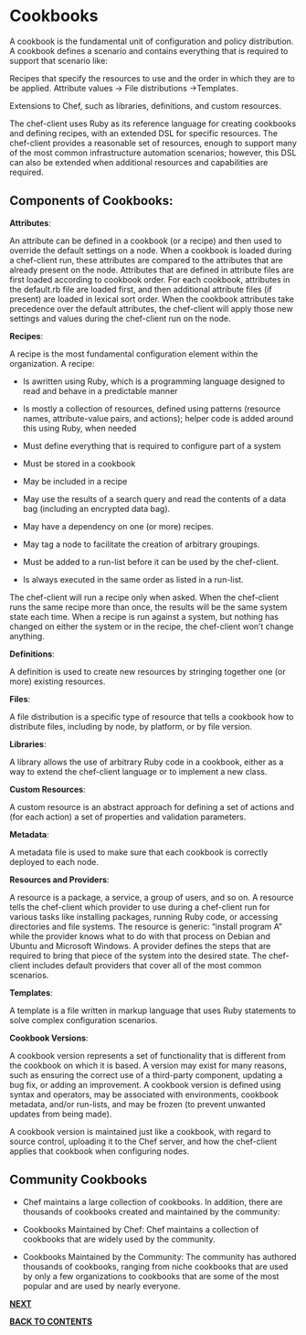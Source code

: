 # Cookbooks

A cookbook is the fundamental unit of configuration and policy distribution. A cookbook defines a scenario and contains everything that is required to support that scenario like:

Recipes that specify the resources to use and the order in which they are to be applied. Attribute values -> File distributions ->Templates.

Extensions to Chef, such as libraries, definitions, and custom resources.

The chef-client uses Ruby as its reference language for creating cookbooks and defining recipes, with an extended DSL for specific resources. The chef-client provides a reasonable set of resources, enough to support many of the most common infrastructure automation scenarios; however, this DSL can also be extended when additional resources and capabilities are required.

## Components of Cookbooks:

**Attributes**:

An attribute can be defined in a cookbook (or a recipe) and then used to override the default settings on a node. When a cookbook is loaded during a chef-client run, these attributes are compared to the attributes that are already present on the node. Attributes that are defined in attribute files are first loaded according to cookbook order. For each cookbook, attributes in the default.rb file are loaded first, and then additional attribute files (if present) are loaded in lexical sort order. When the cookbook attributes take precedence over the default attributes, the chef-client will apply those new settings and values during the chef-client run on the node.

**Recipes**:

A recipe is the most fundamental configuration element within the organization. A recipe:

- Is awritten using Ruby, which is a programming language designed to read and behave in a predictable manner

- Is mostly a collection of resources, defined using patterns (resource names, attribute-value pairs, and actions); helper code is added around this using Ruby, when needed

- Must define everything that is required to configure part of a system

- Must be stored in a cookbook

- May be included in a recipe

- May use the results of a search query and read the contents of a data bag (including an encrypted data bag).

- May have a dependency on one (or more) recipes.

- May tag a node to facilitate the creation of arbitrary groupings.

- Must be added to a run-list before it can be used by the chef-client.

- Is always executed in the same order as listed in a run-list.

The chef-client will run a recipe only when asked. When the chef-client runs the same recipe more than once, the results will be the same system state each time. When a recipe is run against a system, but nothing has changed on either the system or in the recipe, the chef-client won’t change anything.

**Definitions**:

A definition is used to create new resources by stringing together one (or more) existing resources.

**Files**:

A file distribution is a specific type of resource that tells a cookbook how to distribute files, including by node, by platform, or by file version.

**Libraries**:

A library allows the use of arbitrary Ruby code in a cookbook, either as a way to extend the chef-client language or to implement a new class.

**Custom Resources**:

A custom resource is an abstract approach for defining a set of actions and (for each action) a set of properties and validation parameters.

**Metadata**:

A metadata file is used to make sure that each cookbook is correctly deployed to each node.

**Resources and Providers**:

A resource is a package, a service, a group of users, and so on. A resource tells the chef-client which provider to use during a chef-client run for various tasks like installing packages, running Ruby code, or accessing directories and file systems. The resource is generic: “install program A” while the provider knows what to do with that process on Debian and Ubuntu and Microsoft Windows. A provider defines the steps that are required to bring that piece of the system into the desired state. The chef-client includes default providers that cover all of the most common scenarios.

**Templates**:

A template is a file written in markup language that uses Ruby statements to solve complex configuration scenarios.

**Cookbook Versions**:

A cookbook version represents a set of functionality that is different from the cookbook on which it is based. A version may exist for many reasons, such as ensuring the correct use of a third-party component, updating a bug fix, or adding an improvement. A cookbook version is defined using syntax and operators, may be associated with environments, cookbook metadata, and/or run-lists, and may be frozen (to prevent unwanted updates from being made).

A cookbook version is maintained just like a cookbook, with regard to source control, uploading it to the Chef server, and how the chef-client applies that cookbook when configuring nodes.

## Community Cookbooks

- Chef maintains a large collection of cookbooks. In addition, there are thousands of cookbooks created and maintained by the community:

- Cookbooks Maintained by Chef:	Chef maintains a collection of cookbooks that are widely used by the community.

- Cookbooks Maintained by the Community:	The community has authored thousands of cookbooks, ranging from niche cookbooks that are used by only a few organizations to cookbooks that are some of the most popular and are used by nearly everyone.


[**NEXT**](https://github.com/pkdevaraj/Presentations/blob/gh-pages/Chef_usageGuide.md)     

[**BACK TO CONTENTS**](https://github.com/pkdevaraj/Presentations/blob/gh-pages/Chef_Readme.md)
